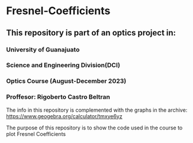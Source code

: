 # Fresnel-Coefficients

## This repository is part of an optics project in:

### University of Guanajuato
### Science and Engineering Division(DCI)
### Optics Course (August-December 2023)
### Proffesor: Rigoberto Castro Beltran
The info in this repository is complemented with the graphs in the archive: https://www.geogebra.org/calculator/tmxye6yz

The purpose of this repository is to show the code used in the course to plot Fresnel Coefficients
